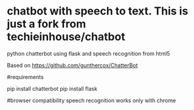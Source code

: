 # chatbot with speech to text. This is just a fork from techieinhouse/chatbot 
python chatterbot using flask and speech recognition from html5


Based on https://github.com/gunthercox/ChatterBot

#requirements

pip install chatterbot
pip install flask

#browser compatibility
speech recognition works only with chrome
